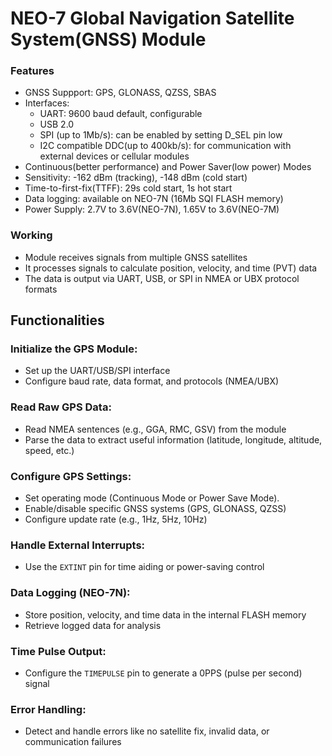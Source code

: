# NEO-7 Global Navigation Satellite System(GNSS) Module

### Features

- GNSS Suppport: GPS, GLONASS, QZSS, SBAS
- Interfaces:
  - UART: 9600 baud default, configurable
  - USB 2.0
  - SPI (up to 1Mb/s): can be enabled by setting D_SEL pin low
  - I2C compatible DDC(up to 400kb/s): for communication with external devices or cellular modules
- Continuous(better performance) and Power Saver(low power) Modes
- Sensitivity: -162 dBm (tracking), -148 dBm (cold start)
- Time-to-first-fix(TTFF): 29s cold start, 1s hot start
- Data logging: available on NEO-7N (16Mb SQI FLASH memory)
- Power Supply: 2.7V to 3.6V(NEO-7N), 1.65V to 3.6V(NEO-7M)

### Working

- Module receives signals from multiple GNSS satellites
- It processes signals to calculate position, velocity, and time (PVT) data
- The data is output via UART, USB, or SPI in NMEA or UBX protocol formats

## Functionalities

### Initialize the GPS Module:
- Set up the UART/USB/SPI interface
- Configure baud rate, data format, and protocols (NMEA/UBX)

### Read Raw GPS Data:
- Read NMEA sentences (e.g., GGA, RMC, GSV) from the module
- Parse the data to extract useful information (latitude, longitude, altitude, speed, etc.)

### Configure GPS Settings:
- Set operating mode (Continuous Mode or Power Save Mode).
- Enable/disable specific GNSS systems (GPS, GLONASS, QZSS)
- Configure update rate (e.g., 1Hz, 5Hz, 10Hz)

### Handle External Interrupts:
- Use the `EXTINT` pin for time aiding or power-saving control

### Data Logging (NEO-7N):
- Store position, velocity, and time data in the internal FLASH memory
- Retrieve logged data for analysis

### Time Pulse Output:
- Configure the `TIMEPULSE` pin to generate a 0PPS (pulse per second) signal

### Error Handling:
- Detect and handle errors like no satellite fix, invalid data, or communication failures
